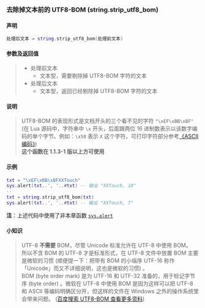 ### 去除掉文本前的 UTF8\-BOM \(**string\.strip\_utf8\_bom**\)


#### 声明
```lua
处理后文本 = string.strip_utf8_bom(处理前文本)
```


#### 参数及返回值
> - 处理前文本
>   - 文本型，需要剔除掉 UTF8\-BOM 字符的文本
> - 处理后文本
>   - 文本型，返回已经剔除掉 UTF8\-BOM 字符的文本


#### 说明
> UTF8\-BOM 的表现形式是文档开头的三个看不见的字符 `"\xEF\xBB\xBF"`  (在 Lua 源码中，字符串中 `\x` 开头，后面跟两位 16 进制数表示以该数字编码的单个字节。例如：`\x58` 表示 `X` 这个字符，可打印字符部分参考[《ASCII 编码》](https://baike.baidu.com/item/ASCII/309296))  
> **这个函数在 1\.1\.3\-1 版以上方可使用**  


#### 示例  
```lua
txt = "\xEF\xBB\xBFXXTouch"
sys.alert(txt..', '..#txt) -- 输出 "XXTouch, 10"
--
txt = string.strip_utf8_bom(txt)
sys.alert(txt..', '..#txt) -- 输出 "XXTouch, 7"
```
**注**：上述代码中使用了非本章函数 [`sys.alert`](/Handbook/sys/sys.alert.md)  


#### 小知识  
> UTF\-8 **不需要** BOM，尽管 Unicode 标准允许在 UTF\-8 中使用 BOM。    
所以不含 BOM 的 UTF\-8 才是标准形式，在 UTF\-8 文件中放置 BOM 主要是微软的习惯 (顺便提一下：把带有 BOM 的小端序 UTF\-16 称作「Unicode」而又不详细说明，这也是微软的习惯) 。  
BOM (byte order mark) 是为 UTF\-16 和 UTF\-32 准备的，用于标记字节序 (byte order) 。微软在 UTF\-8 中使用 BOM 是因为这样可以把 UTF\-8 和 ASCII 等编码明确区分开，但这样的文件在 Windows 之外的操作系统里会带来问题。 ([百度搜索 UTF8-BOM 查看更多资料](https://www.baidu.com/s?wd=UTF8-BOM))  

